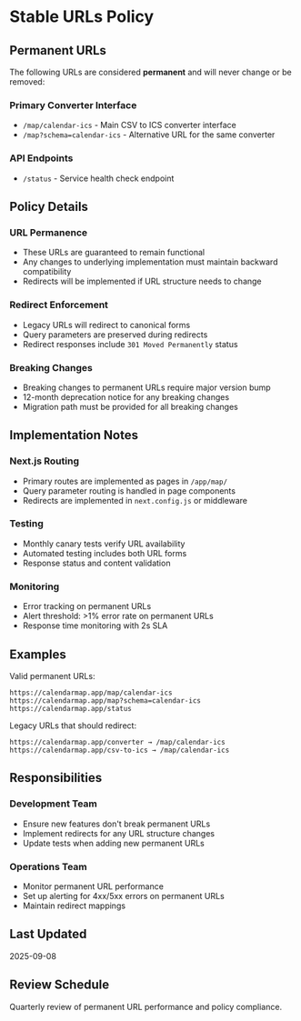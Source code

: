# Stable URLs Policy

## Permanent URLs

The following URLs are considered **permanent** and will never change or be removed:

### Primary Converter Interface
- `/map/calendar-ics` - Main CSV to ICS converter interface
- `/map?schema=calendar-ics` - Alternative URL for the same converter

### API Endpoints
- `/status` - Service health check endpoint

## Policy Details

### URL Permanence
- These URLs are guaranteed to remain functional
- Any changes to underlying implementation must maintain backward compatibility
- Redirects will be implemented if URL structure needs to change

### Redirect Enforcement
- Legacy URLs will redirect to canonical forms
- Query parameters are preserved during redirects
- Redirect responses include `301 Moved Permanently` status

### Breaking Changes
- Breaking changes to permanent URLs require major version bump
- 12-month deprecation notice for any breaking changes
- Migration path must be provided for all breaking changes

## Implementation Notes

### Next.js Routing
- Primary routes are implemented as pages in `/app/map/`
- Query parameter routing is handled in page components
- Redirects are implemented in `next.config.js` or middleware

### Testing
- Monthly canary tests verify URL availability
- Automated testing includes both URL forms
- Response status and content validation

### Monitoring
- Error tracking on permanent URLs
- Alert threshold: >1% error rate on permanent URLs
- Response time monitoring with 2s SLA

## Examples

Valid permanent URLs:
```
https://calendarmap.app/map/calendar-ics
https://calendarmap.app/map?schema=calendar-ics
https://calendarmap.app/status
```

Legacy URLs that should redirect:
```
https://calendarmap.app/converter → /map/calendar-ics
https://calendarmap.app/csv-to-ics → /map/calendar-ics
```

## Responsibilities

### Development Team
- Ensure new features don't break permanent URLs
- Implement redirects for any URL structure changes
- Update tests when adding new permanent URLs

### Operations Team
- Monitor permanent URL performance
- Set up alerting for 4xx/5xx errors on permanent URLs
- Maintain redirect mappings

## Last Updated
2025-09-08

## Review Schedule
Quarterly review of permanent URL performance and policy compliance.